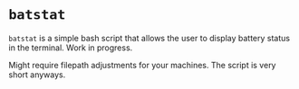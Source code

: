 `batstat`
=====
`batstat` is a simple bash script that allows the user to display battery status in the terminal. Work in progress.

Might require filepath adjustments for your machines. The script is very short anyways.
